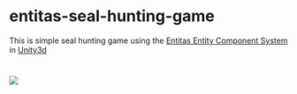 # entitas-seal-hunting-game
This is simple seal hunting game using the [Entitas Entity Component System](https://github.com/sschmid/Entitas-CSharp) in [Unity3d](https://unity3d.com)
# 
![](https://imgur.com/a/qatbH)
